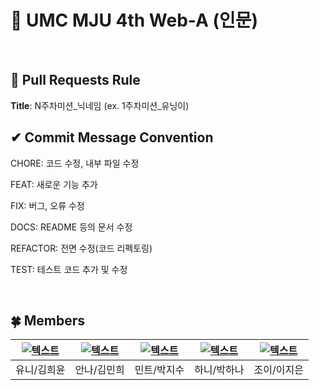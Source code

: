 # 💚 UMC MJU 4th Web-A (인문)
<br>


## 🌱 Pull Requests Rule 
**Title**: N주차미션_닉네임 (ex. 1주차미션_유닝이)

## ✔ Commit Message Convention
CHORE: 코드 수정, 내부 파일 수정

FEAT: 새로운 기능 추가

FIX: 버그, 오류 수정

DOCS: README 등의 문서 수정

REFACTOR: 전면 수정(코드 리펙토링)

TEST: 테스트 코드 추가 및 수정

<br>

## 🍀 Members
| [![텍스트](https://avatars.githubusercontent.com/u/99259398?v=4)](https://github.com/heeyoonjik) | [![텍스트](https://avatars.githubusercontent.com/u/76530562?v=4)](https://github.com/heehminh) | [![텍스트](https://avatars.githubusercontent.com/u/87124432?v=4)](https://github.com/jisupark123) | [![텍스트](https://user-images.githubusercontent.com/90022940/196233863-9a94739e-73ec-4fca-973d-cf77413328ad.png)](https://github.com/psyeon1120) | [![텍스트](https://avatars.githubusercontent.com/u/99737532?v=4)](https://github.com/ijieun) |
|:---:|:---:|:---:|:---:|:---:|
| 유니/김희윤 | 안나/김민희 | 민트/박지수 | 하니/박하나 | 조이/이지은 |
